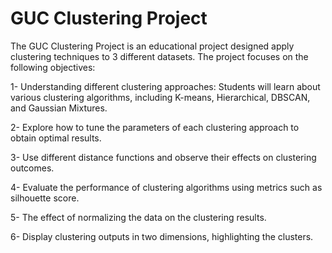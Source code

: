 # GUC Clustering Project

The GUC Clustering Project is an educational project designed apply clustering techniques to 3 different datasets. The project focuses on the following objectives:

1- Understanding different clustering approaches: Students will learn about various clustering algorithms, including K-means, Hierarchical, DBSCAN, and Gaussian Mixtures.

2- Explore how to tune the parameters of each clustering approach to obtain optimal results.

3- Use different distance functions and observe their effects on clustering outcomes.

4- Evaluate the performance of clustering algorithms using metrics such as silhouette score.

5- The effect of normalizing the data on the clustering results.

6- Display clustering outputs in two dimensions, highlighting the clusters.

